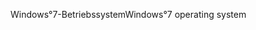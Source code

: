 <span data-ttu-id="94487-101">Windows°7-Betriebssystem</span><span class="sxs-lookup"><span data-stu-id="94487-101">Windows°7 operating system</span></span>